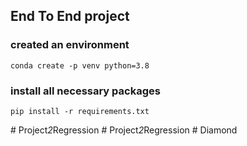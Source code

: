 ## End To End project

### created an environment
```
conda create -p venv python=3.8
```

###  install all necessary packages
```
pip install -r requirements.txt
```
#   P r o j e c t _ 2 _ R e g r e s s i o n  
 #   P r o j e c t _ 2 _ R e g r e s s i o n  
 # Diamond

